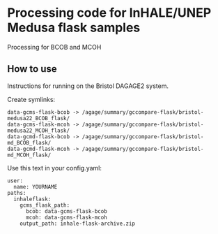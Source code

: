# Processing code for InHALE/UNEP Medusa flask samples

Processing for BCOB and MCOH

## How to use

Instructions for running on the Bristol DAGAGE2 system.

Create symlinks:

```
data-gcms-flask-bcob -> /agage/summary/gccompare-flask/bristol-medusa22_BCOB_flask/
data-gcms-flask-mcoh -> /agage/summary/gccompare-flask/bristol-medusa22_MCOH_flask/
data-gcmd-flask-bcob -> /agage/summary/gccompare-flask/bristol-md_BCOB_flask/
data-gcmd-flask-mcoh -> /agage/summary/gccompare-flask/bristol-md_MCOH_flask/
```

Use this text in your config.yaml:

```
user:
  name: YOURNAME
paths:
  inhaleflask:
    gcms_flask_path: 
      bcob: data-gcms-flask-bcob
      mcoh: data-gcms-flask-mcoh
    output_path: inhale-flask-archive.zip
```